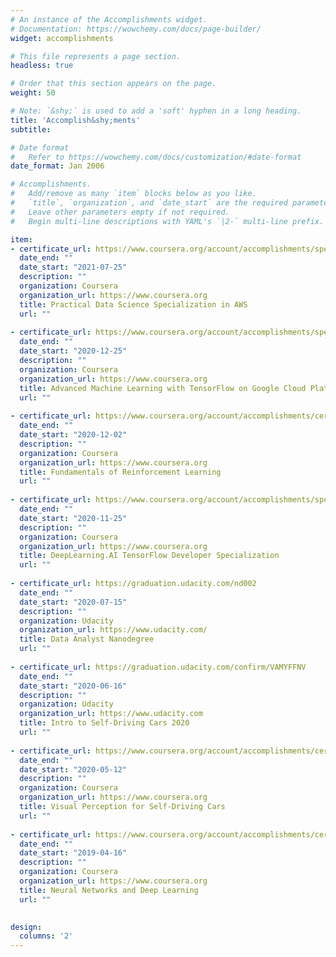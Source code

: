 ```yaml
---
# An instance of the Accomplishments widget.
# Documentation: https://wowchemy.com/docs/page-builder/
widget: accomplishments

# This file represents a page section.
headless: true

# Order that this section appears on the page.
weight: 50

# Note: `&shy;` is used to add a 'soft' hyphen in a long heading.
title: 'Accomplish&shy;ments'
subtitle:

# Date format
#   Refer to https://wowchemy.com/docs/customization/#date-format
date_format: Jan 2006

# Accomplishments.
#   Add/remove as many `item` blocks below as you like.
#   `title`, `organization`, and `date_start` are the required parameters.
#   Leave other parameters empty if not required.
#   Begin multi-line descriptions with YAML's `|2-` multi-line prefix.

item:
- certificate_url: https://www.coursera.org/account/accomplishments/specialization/certificate/YCCYCX2HCZBF
  date_end: ""
  date_start: "2021-07-25"
  description: ""
  organization: Coursera
  organization_url: https://www.coursera.org
  title: Practical Data Science Specialization in AWS
  url: ""
  
- certificate_url: https://www.coursera.org/account/accomplishments/specialization/certificate/NQTFTN9MNNST
  date_end: ""
  date_start: "2020-12-25"
  description: ""
  organization: Coursera
  organization_url: https://www.coursera.org
  title: Advanced Machine Learning with TensorFlow on Google Cloud Platform Specialization
  url: ""
  
- certificate_url: https://www.coursera.org/account/accomplishments/certificate/W6HUA4G8EBJ2
  date_end: ""
  date_start: "2020-12-02"
  description: ""
  organization: Coursera
  organization_url: https://www.coursera.org
  title: Fundamentals of Reinforcement Learning
  url: ""
  
- certificate_url: https://www.coursera.org/account/accomplishments/specialization/certificate/7DJ2TW8DL7YJ
  date_end: ""
  date_start: "2020-11-25"
  description: ""
  organization: Coursera
  organization_url: https://www.coursera.org
  title: DeepLearning.AI TensorFlow Developer Specialization
  url: ""
  
- certificate_url: https://graduation.udacity.com/nd002
  date_end: ""
  date_start: "2020-07-15"
  description: ""
  organization: Udacity
  organization_url: https://www.udacity.com/
  title: Data Analyst Nanodegree
  url: ""
  
- certificate_url: https://graduation.udacity.com/confirm/VAMYFFNV
  date_end: ""
  date_start: "2020-06-16"
  description: ""
  organization: Udacity
  organization_url: https://www.udacity.com
  title: Intro to Self-Driving Cars 2020
  url: ""
  
- certificate_url: https://www.coursera.org/account/accomplishments/certificate/FKNYBQ6HDBEC
  date_end: ""
  date_start: "2020-05-12"
  description: ""
  organization: Coursera
  organization_url: https://www.coursera.org
  title: Visual Perception for Self-Driving Cars
  url: ""
  
- certificate_url: https://www.coursera.org/account/accomplishments/certificate/94ZAD3MBXN8T
  date_end: ""
  date_start: "2019-04-16"
  description: ""
  organization: Coursera
  organization_url: https://www.coursera.org
  title: Neural Networks and Deep Learning
  url: ""
  

design:
  columns: '2' 
---
```

